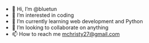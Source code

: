 - 👋 Hi, I’m @bluetun
- 👀 I’m interested in coding
- 🌱 I’m currently learning web development and Python
- 💞️ I’m looking to collaborate on anything 
- 📫 How to reach me mchristy27@gmail.com

<!---
bluetun/bluetun is a ✨ special ✨ repository because its `README.md` (this file) appears on your GitHub profile.
You can click the Preview link to take a look at your changes.
--->
